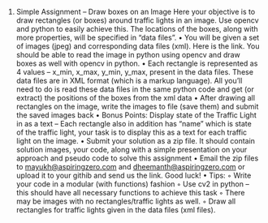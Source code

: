 1. Simple Assignment – Draw boxes on an Image
Here your objective is to draw rectangles (or boxes) around traffic lights in an image. Use opencv and 
python to easily achieve this. The locations of the boxes, along with more properties, will be specified 
in “data files”.
• You will be given a set of images (jpeg) and corresponding data files (xml). Here is the link. 
You should be able to read the image in python using opencv and draw boxes as well with 
opencv in python.
• Each rectangle is represented as 4 values – x_min, x_max, y_min, y_max, present in the data 
files. These data files are in XML format (which is a markup language). All you’ll need to do is 
read these data files in the same python code and get (or extract) the positions of the boxes from 
the xml data
• After drawing all rectangles on the image, write the images to file (save them) and submit the 
saved images back
• Bonus Points: Display state of the Traffic Light in as a text – Each rectangle also in addition has 
“name” which is state of the traffic light, your task is to display this as a text for each traffic 
light on the image.
• Submit your solution as a zip file. It should contain solution images, your code, along with a 
simple presentation on your approach and pseudo code to solve this assignment
• Email the zip files to mayukh@aspiringzero.com and dheemanth@aspiringzero.com or upload 
it to your githib and send us the link. Good luck! 
• Tips:
◦ Write your code in a modular (with functions) fashion
◦ Use cv2 in python – this should have all necessary functions to achieve this task
◦ There may be images with no rectangles/traffic lights as well.
◦ Draw all rectangles for traffic lights given in the data files (xml files).
